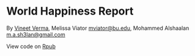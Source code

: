 # World Happiness Report

By [Vineet Verma](www.goodbyeweekend.io), Melissa Viator <mviator@bu.edu>, Mohammed Alshaalan <m.a.sh3lan@gmail.com>

View code on [Rpub](https://rpubs.com/vineetver/864822)


